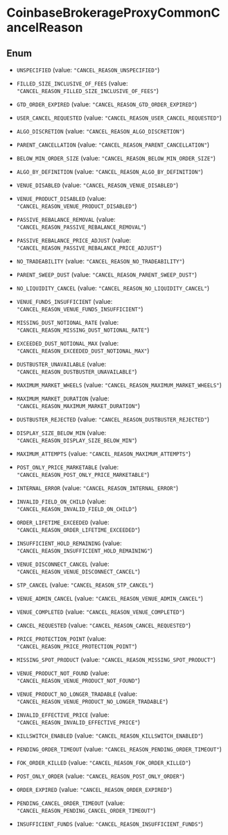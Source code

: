 
# CoinbaseBrokerageProxyCommonCancelReason

## Enum


* `UNSPECIFIED` (value: `"CANCEL_REASON_UNSPECIFIED"`)

* `FILLED_SIZE_INCLUSIVE_OF_FEES` (value: `"CANCEL_REASON_FILLED_SIZE_INCLUSIVE_OF_FEES"`)

* `GTD_ORDER_EXPIRED` (value: `"CANCEL_REASON_GTD_ORDER_EXPIRED"`)

* `USER_CANCEL_REQUESTED` (value: `"CANCEL_REASON_USER_CANCEL_REQUESTED"`)

* `ALGO_DISCRETION` (value: `"CANCEL_REASON_ALGO_DISCRETION"`)

* `PARENT_CANCELLATION` (value: `"CANCEL_REASON_PARENT_CANCELLATION"`)

* `BELOW_MIN_ORDER_SIZE` (value: `"CANCEL_REASON_BELOW_MIN_ORDER_SIZE"`)

* `ALGO_BY_DEFINITION` (value: `"CANCEL_REASON_ALGO_BY_DEFINITION"`)

* `VENUE_DISABLED` (value: `"CANCEL_REASON_VENUE_DISABLED"`)

* `VENUE_PRODUCT_DISABLED` (value: `"CANCEL_REASON_VENUE_PRODUCT_DISABLED"`)

* `PASSIVE_REBALANCE_REMOVAL` (value: `"CANCEL_REASON_PASSIVE_REBALANCE_REMOVAL"`)

* `PASSIVE_REBALANCE_PRICE_ADJUST` (value: `"CANCEL_REASON_PASSIVE_REBALANCE_PRICE_ADJUST"`)

* `NO_TRADEABILITY` (value: `"CANCEL_REASON_NO_TRADEABILITY"`)

* `PARENT_SWEEP_DUST` (value: `"CANCEL_REASON_PARENT_SWEEP_DUST"`)

* `NO_LIQUIDITY_CANCEL` (value: `"CANCEL_REASON_NO_LIQUIDITY_CANCEL"`)

* `VENUE_FUNDS_INSUFFICIENT` (value: `"CANCEL_REASON_VENUE_FUNDS_INSUFFICIENT"`)

* `MISSING_DUST_NOTIONAL_RATE` (value: `"CANCEL_REASON_MISSING_DUST_NOTIONAL_RATE"`)

* `EXCEEDED_DUST_NOTIONAL_MAX` (value: `"CANCEL_REASON_EXCEEDED_DUST_NOTIONAL_MAX"`)

* `DUSTBUSTER_UNAVAILABLE` (value: `"CANCEL_REASON_DUSTBUSTER_UNAVAILABLE"`)

* `MAXIMUM_MARKET_WHEELS` (value: `"CANCEL_REASON_MAXIMUM_MARKET_WHEELS"`)

* `MAXIMUM_MARKET_DURATION` (value: `"CANCEL_REASON_MAXIMUM_MARKET_DURATION"`)

* `DUSTBUSTER_REJECTED` (value: `"CANCEL_REASON_DUSTBUSTER_REJECTED"`)

* `DISPLAY_SIZE_BELOW_MIN` (value: `"CANCEL_REASON_DISPLAY_SIZE_BELOW_MIN"`)

* `MAXIMUM_ATTEMPTS` (value: `"CANCEL_REASON_MAXIMUM_ATTEMPTS"`)

* `POST_ONLY_PRICE_MARKETABLE` (value: `"CANCEL_REASON_POST_ONLY_PRICE_MARKETABLE"`)

* `INTERNAL_ERROR` (value: `"CANCEL_REASON_INTERNAL_ERROR"`)

* `INVALID_FIELD_ON_CHILD` (value: `"CANCEL_REASON_INVALID_FIELD_ON_CHILD"`)

* `ORDER_LIFETIME_EXCEEDED` (value: `"CANCEL_REASON_ORDER_LIFETIME_EXCEEDED"`)

* `INSUFFICIENT_HOLD_REMAINING` (value: `"CANCEL_REASON_INSUFFICIENT_HOLD_REMAINING"`)

* `VENUE_DISCONNECT_CANCEL` (value: `"CANCEL_REASON_VENUE_DISCONNECT_CANCEL"`)

* `STP_CANCEL` (value: `"CANCEL_REASON_STP_CANCEL"`)

* `VENUE_ADMIN_CANCEL` (value: `"CANCEL_REASON_VENUE_ADMIN_CANCEL"`)

* `VENUE_COMPLETED` (value: `"CANCEL_REASON_VENUE_COMPLETED"`)

* `CANCEL_REQUESTED` (value: `"CANCEL_REASON_CANCEL_REQUESTED"`)

* `PRICE_PROTECTION_POINT` (value: `"CANCEL_REASON_PRICE_PROTECTION_POINT"`)

* `MISSING_SPOT_PRODUCT` (value: `"CANCEL_REASON_MISSING_SPOT_PRODUCT"`)

* `VENUE_PRODUCT_NOT_FOUND` (value: `"CANCEL_REASON_VENUE_PRODUCT_NOT_FOUND"`)

* `VENUE_PRODUCT_NO_LONGER_TRADABLE` (value: `"CANCEL_REASON_VENUE_PRODUCT_NO_LONGER_TRADABLE"`)

* `INVALID_EFFECTIVE_PRICE` (value: `"CANCEL_REASON_INVALID_EFFECTIVE_PRICE"`)

* `KILLSWITCH_ENABLED` (value: `"CANCEL_REASON_KILLSWITCH_ENABLED"`)

* `PENDING_ORDER_TIMEOUT` (value: `"CANCEL_REASON_PENDING_ORDER_TIMEOUT"`)

* `FOK_ORDER_KILLED` (value: `"CANCEL_REASON_FOK_ORDER_KILLED"`)

* `POST_ONLY_ORDER` (value: `"CANCEL_REASON_POST_ONLY_ORDER"`)

* `ORDER_EXPIRED` (value: `"CANCEL_REASON_ORDER_EXPIRED"`)

* `PENDING_CANCEL_ORDER_TIMEOUT` (value: `"CANCEL_REASON_PENDING_CANCEL_ORDER_TIMEOUT"`)

* `INSUFFICIENT_FUNDS` (value: `"CANCEL_REASON_INSUFFICIENT_FUNDS"`)



